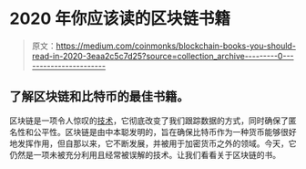 # 2020 年你应该读的区块链书籍

> 原文：<https://medium.com/coinmonks/blockchain-books-you-should-read-in-2020-3eaa2c5c7d25?source=collection_archive---------0----------------------->

## 了解区块链和比特币的最佳书籍。

区块链是一项令人惊叹的[技术](http://datasciencerush.com)，它彻底改变了我们跟踪数据的方式，同时确保了匿名性和公平性。区块链是由中本聪发明的，旨在确保比特币作为一种货币能够很好地发挥作用，但自那以来，它不断发展，并被用于加密货币之外的领域。今天，它仍然是一项未被充分利用且经常被误解的技术。让我们看看关于区块链的书。